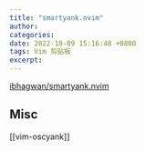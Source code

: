 ```yaml
---
title: "smartyank.nvim"
author: 
categories: 
date: 2022-10-09 15:16:48 +0800
tags: Vim 剪贴板
excerpt: 
---
```





[ibhagwan/smartyank.nvim](https://github.com/ibhagwan/smartyank.nvim)







## Misc

[[vim-oscyank]]




